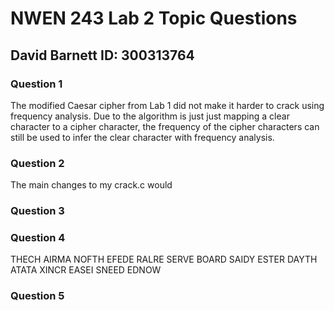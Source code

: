 NWEN 243 Lab 2 Topic Questions
==============================

David Barnett ID: 300313764
---------------------------

### Question 1

The modified Caesar cipher from Lab 1 did not make it harder to crack using
frequency analysis. Due to the algorithm is just just mapping a clear character
to a cipher character, the frequency of the cipher characters can still be used to
infer the clear character with frequency analysis.

### Question 2

The main changes to my crack.c would


### Question 3


### Question 4

THECH AIRMA NOFTH EFEDE RALRE SERVE BOARD SAIDY ESTER DAYTH ATATA XINCR EASEI SNEED EDNOW


### Question 5
